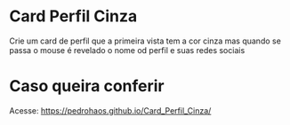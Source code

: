 # Card Perfil Cinza
Crie um card de perfil que a primeira vista tem a cor cinza mas quando se passa o mouse é revelado o nome od perfil e suas redes sociais

# Caso queira conferir
Acesse: https://pedrohaos.github.io/Card_Perfil_Cinza/
